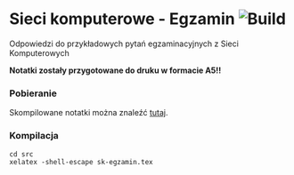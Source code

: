# Sieci komputerowe - Egzamin ![Build](https://github.com/hjaremko/sk-egzamin/workflows/Build/badge.svg)
Odpowiedzi do przykładowych pytań egzaminacyjnych z Sieci Komputerowych

**Notatki zostały przygotowane do druku w formacie A5!!**

### Pobieranie
Skompilowane notatki można znaleźć [tutaj](https://github.com/hjaremko/sk-egzamin/releases).

### Kompilacja
```
cd src
xelatex -shell-escape sk-egzamin.tex
```
